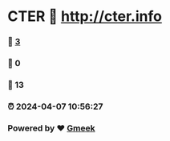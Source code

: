 # CTER :link: http://cter.info 
### :page_facing_up: [3](http://cter.info/tag.html) 
### :speech_balloon: 0 
### :hibiscus: 13 
### :alarm_clock: 2024-04-07 10:56:27 
### Powered by :heart: [Gmeek](https://github.com/Meekdai/Gmeek)
